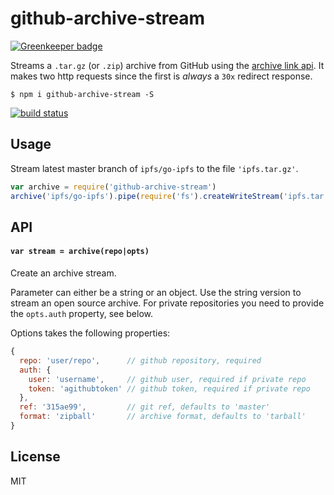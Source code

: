 # github-archive-stream

[![Greenkeeper badge](https://badges.greenkeeper.io/ralphtheninja/github-archive-stream.svg)](https://greenkeeper.io/)

Streams a `.tar.gz` (or `.zip`) archive from GitHub using the [archive link api](https://developer.github.com/v3/repos/contents/#get-archive-link). It makes two http requests since the first is _always_ a `30x` redirect response.

```
$ npm i github-archive-stream -S
```

[![build status](http://img.shields.io/travis/ralphtheninja/github-archive-stream.svg?style=flat)](http://travis-ci.org/ralphtheninja/github-archive-stream)

## Usage

Stream latest master branch of `ipfs/go-ipfs` to the file `'ipfs.tar.gz'`.

```js
var archive = require('github-archive-stream')
archive('ipfs/go-ipfs').pipe(require('fs').createWriteStream('ipfs.tar.gz'))
```

## API

#### `var stream = archive(repo|opts)`

Create an archive stream.

Parameter can either be a string or an object. Use the string version to stream an open source archive. For private repositories you need to provide the `opts.auth` property, see below.

Options takes the following properties:

```js
{
  repo: 'user/repo',      // github repository, required
  auth: {
    user: 'username',     // github user, required if private repo
    token: 'agithubtoken' // github token, required if private repo
  },
  ref: '315ae99',         // git ref, defaults to 'master'
  format: 'zipball'       // archive format, defaults to 'tarball'
}
```

## License

MIT
